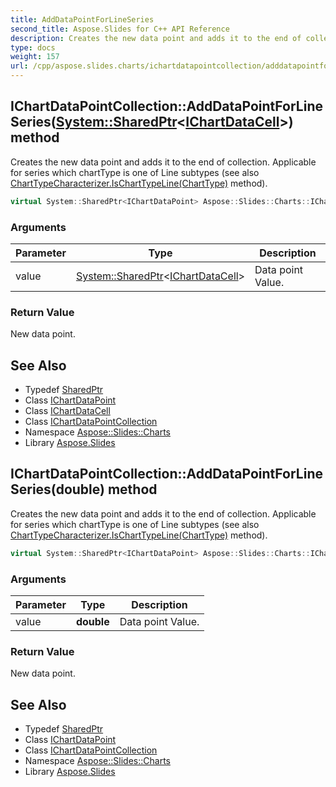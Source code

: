 ```yaml
---
title: AddDataPointForLineSeries
second_title: Aspose.Slides for C++ API Reference
description: Creates the new data point and adds it to the end of collection. Applicable for series which chartType is one of Line subtypes (see also ChartTypeCharacterizer.IsChartTypeLine(ChartType) method).
type: docs
weight: 157
url: /cpp/aspose.slides.charts/ichartdatapointcollection/adddatapointforlineseries/
---
```

## IChartDataPointCollection::AddDataPointForLineSeries([System::SharedPtr](../../../system/sharedptr/)\<[IChartDataCell](../../ichartdatacell/)\>) method


Creates the new data point and adds it to the end of collection. Applicable for series which chartType is one of Line subtypes (see also [ChartTypeCharacterizer.IsChartTypeLine(ChartType)](../../charttypecharacterizer/ischarttypeline/) method).

```cpp
virtual System::SharedPtr<IChartDataPoint> Aspose::Slides::Charts::IChartDataPointCollection::AddDataPointForLineSeries(System::SharedPtr<IChartDataCell> value)=0
```


### Arguments

| Parameter | Type | Description |
| --- | --- | --- |
| value | [System::SharedPtr](../../../system/sharedptr/)\<[IChartDataCell](../../ichartdatacell/)\> | Data point Value. |

### Return Value

New data point.

## See Also

* Typedef [SharedPtr](../../../system/sharedptr/)
* Class [IChartDataPoint](../../ichartdatapoint/)
* Class [IChartDataCell](../../ichartdatacell/)
* Class [IChartDataPointCollection](../)
* Namespace [Aspose::Slides::Charts](../../)
* Library [Aspose.Slides](../../../)
## IChartDataPointCollection::AddDataPointForLineSeries(**double**) method


Creates the new data point and adds it to the end of collection. Applicable for series which chartType is one of Line subtypes (see also [ChartTypeCharacterizer.IsChartTypeLine(ChartType)](../../charttypecharacterizer/ischarttypeline/) method).

```cpp
virtual System::SharedPtr<IChartDataPoint> Aspose::Slides::Charts::IChartDataPointCollection::AddDataPointForLineSeries(double value)=0
```


### Arguments

| Parameter | Type | Description |
| --- | --- | --- |
| value | **double** | Data point Value. |

### Return Value

New data point.

## See Also

* Typedef [SharedPtr](../../../system/sharedptr/)
* Class [IChartDataPoint](../../ichartdatapoint/)
* Class [IChartDataPointCollection](../)
* Namespace [Aspose::Slides::Charts](../../)
* Library [Aspose.Slides](../../../)
